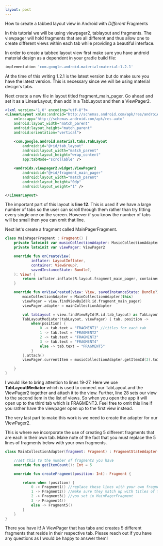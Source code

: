 ```yaml
---
layout: post
---
```

How to create a tabbed layout view in Android with *Different* Fragments

In this tutorial we will be using viewpager2, tablayout and fragments.
The viewpager will hold fragments that are all different and thus allow one to create different views 
within each tab while providing a beautiful interface.

In order to create a tabbed layout view first make sure you have android material design as a
dependent in your gradle build file:
```gradle
implementation 'com.google.android.material:material:1.2.1'
```
At the time of this writing 1.2.1 is the latest version but do make sure you have the latest version.
This is necessary since we will be using material design's tabs.

Next create a new file in layout titled fragment_main_pager.
Go ahead and set it as a LinearLayout, then add in a TabLayout and then a ViewPager2.

```xml
<?xml version="1.0" encoding="utf-8"?>
<LinearLayout xmlns:android="http://schemas.android.com/apk/res/android"
    xmlns:app="http://schemas.android.com/apk/res-auto"
    android:layout_width="match_parent"
    android:layout_height="match_parent"
    android:orientation="vertical">

    <com.google.android.material.tabs.TabLayout
        android:id="@+id/tab_layout"
        android:layout_width="match_parent"
        android:layout_height="wrap_content"
        app:tabMode="scrollable" />

    <androidx.viewpager2.widget.ViewPager2
        android:id="@+id/fragment_main_pager"
        android:layout_width="match_parent"
        android:layout_height="0dp"
        android:layout_weight="1" />

</LinearLayout>
```
The important part of this layout is **line 12**. 
This is used if we have a large number of tabs so the user can scroll through them
rather than try fitting every single one on the screen. However if you know the number of tabs
will be small then you can omit that line. 


Next let's create a fragment called MainPagerFragment.

```kotlin
class MainPagerFragment : Fragment() {
    private lateinit var musicCollectionAdapter: MusicCollectionAdapter
    private lateinit var viewPager: ViewPager2

    override fun onCreateView(
            inflater: LayoutInflater,
            container: ViewGroup?,
            savedInstanceState: Bundle?,
    ): View? {
        return inflater.inflate(R.layout.fragment_main_pager, container, false)
    }

    override fun onViewCreated(view: View, savedInstanceState: Bundle?) {
        mainCollectionAdapter = MainCollectionAdapter(this)
        viewPager = view.findViewById(R.id.fragment_main_pager)
        viewPager.adapter = mainCollectionAdapter

        val tabLayout = view.findViewById(R.id.tab_layout) as TabLayout
        TabLayoutMediator(tabLayout, viewPager) { tab, position ->
            when(position) {
                0 -> tab.text = "FRAGMENT1" //titles for each tab
                1 -> tab.text = "FRAGMENT2"
                2 -> tab.text = "FRAGMENT3"
                3 -> tab.text = "FRAGMENT4"
                else -> tab.text = "FRAGMENT5"
            }
        }.attach()
        viewPager.currentItem = musicCollectionAdapter.getItemId(2).toInt()

    }
}
```
I would like to bring attention to lines 19-27. Here we use **TabLayoutMediator**
which is used to connect our TabLayout and the ViewPager2 together and attach it to the view.
Further, line 28 sets our view to the second item in the list of views. So when you open the app
it will open up to the third tab which is FRAGMENT3. Feel free to omit this line if you rather have the viewpager
open up to the first view instead.

The very last part to make this work is we need to create the adapter for our ViewPager2.

This is where we incorporate the use of creating 5 different fragments that are each in their
own tab. Make note of the fact that you must replace the 5 lines of fragments below with your own fragments.

```kotlin
class MainCollectionAdapter(fragment: Fragment) : FragmentStateAdapter(fragment) {

    //set this to the number of fragments you have
    override fun getItemCount(): Int = 5 

    override fun createFragment(position: Int): Fragment {

        return when (position) {
            0 -> Fragment1() //replace these lines with your own fragments
            1 -> Fragment2() //make sure they match up with titles of the tabs
            2 -> Fragment3() //you set in MainPagerFragment
            3 -> Fragment4()
            else -> Fragment5()
        }
    }
}
```
There you have it! A ViewPager that has tabs and creates 5 different fragments
that reside in their respective tab.
Please reach out if you have any questions as I would be happy to answer them!
